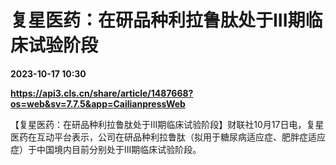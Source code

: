 # 复星医药：在研品种利拉鲁肽处于III期临床试验阶段

**2023-10-17 10:30**

**https://api3.cls.cn/share/article/1487668?os=web&sv=7.7.5&app=CailianpressWeb**

【复星医药：在研品种利拉鲁肽处于III期临床试验阶段】财联社10月17日电，复星医药在互动平台表示，公司在研品种利拉鲁肽（拟用于糖尿病适应症、肥胖症适应症）于中国境内目前分别处于III期临床试验阶段。